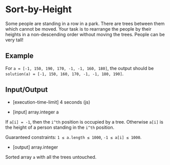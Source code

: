 # Sort-by-Height

Some people are standing in a row in a park. There are trees between them which cannot be moved. Your task is to rearrange the people by their heights in a non-descending order without moving the trees. People can be very tall!

## Example

For `a = [-1, 150, 190, 170, -1, -1, 160, 180]`, the output should be
`solution(a) = [-1, 150, 160, 170, -1, -1, 180, 190]`.

## Input/Output

- [execution-time-limit] 4 seconds (js)

- [input] array.integer a

If `a[i] = -1`, then the `i^th` position is occupied by a tree. Otherwise `a[i]` is the height of a person standing in the `i^th` position.

Guaranteed constraints:
`1 ≤ a.length ≤ 1000`,
`-1 ≤ a[i] ≤ 1000`.

- [output] array.integer

Sorted array `a` with all the trees untouched.